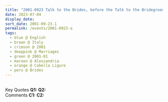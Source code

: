 ```yaml
---
title: "2001-0923 Talk to the Brides, before the Talk to the Bridegrooms before the Marriages Ceremony, the day after Śhrī Gaṇeśha Pūjā, Reception Hall, Palazzo Doria, Cabella Ligure, Alessandria, Italy"
date: 2023-07-04
display_date: 
sort_date: 2001-09-23.1
permalink: /events/2001-0923-a
tags:
  - blue @ English
  - brown @ Italy
  - crimson @ 2001
  - deeppink @ Marriages
  - green @ 2001-01
  - maroon @ Alessandria
  - orange @ Cabella Ligure
  - peru @ Brides
---
```


<br>

<wave-list>
  <list-title color="DarkSeaGreen" width="55">Key Quotes</list-title>
  <list-item color="BlanchedAlmond" width="280"><b>Q1:</b> <i></i></list-item>
  <list-item color="Lavender" width="280"><b>Q2:</b> <i></i></list-item>
</wave-list>

<br>

<wave-list>
  <list-title color="DarkSeaGreen" width="55">Comments</list-title>
  <list-item color="BlanchedAlmond" width="280"><b>C1:</b> <i></i></list-item>
  <list-item color="Lavender" width="280"><b>C2:</b> <i></i></list-item>
</wave-list>